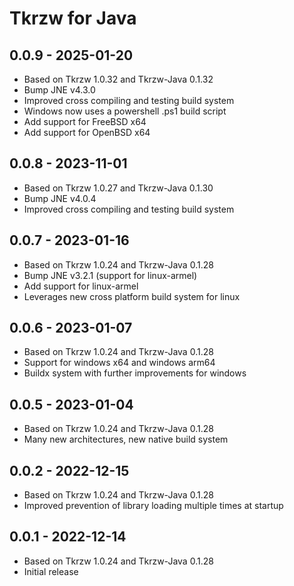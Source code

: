 # Tkrzw for Java

## 0.0.9 - 2025-01-20

 - Based on Tkrzw 1.0.32 and Tkrzw-Java 0.1.32
 - Bump JNE v4.3.0
 - Improved cross compiling and testing build system
 - Windows now uses a powershell .ps1 build script
 - Add support for FreeBSD x64
 - Add support for OpenBSD x64

## 0.0.8 - 2023-11-01

 - Based on Tkrzw 1.0.27 and Tkrzw-Java 0.1.30
 - Bump JNE v4.0.4
 - Improved cross compiling and testing build system

## 0.0.7 - 2023-01-16
 - Based on Tkrzw 1.0.24 and Tkrzw-Java 0.1.28
 - Bump JNE v3.2.1 (support for linux-armel)
 - Add support for linux-armel
 - Leverages new cross platform build system for linux

## 0.0.6 - 2023-01-07
 - Based on Tkrzw 1.0.24 and Tkrzw-Java 0.1.28
 - Support for windows x64 and windows arm64
 - Buildx system with further improvements for windows

## 0.0.5 - 2023-01-04
 - Based on Tkrzw 1.0.24 and Tkrzw-Java 0.1.28
 - Many new architectures, new native build system

## 0.0.2 - 2022-12-15
 - Based on Tkrzw 1.0.24 and Tkrzw-Java 0.1.28
 - Improved prevention of library loading multiple times at startup

## 0.0.1 - 2022-12-14
 - Based on Tkrzw 1.0.24 and Tkrzw-Java 0.1.28
 - Initial release
